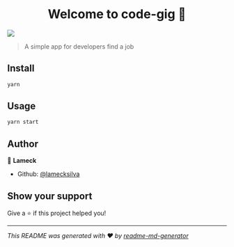 <h1 align="center">Welcome to code-gig 👋</h1>
<p>
  <img src="https://img.shields.io/badge/version-1.0.0-blue.svg?cacheSeconds=2592000" />
</p>

> A simple app for developers find a job

## Install

```sh
yarn
```

## Usage

```sh
yarn start
```

## Author

👤 **Lameck**

* Github: [@lamecksilva](https://github.com/lamecksilva)

## Show your support

Give a ⭐️ if this project helped you!

***
_This README was generated with ❤️ by [readme-md-generator](https://github.com/kefranabg/readme-md-generator)_